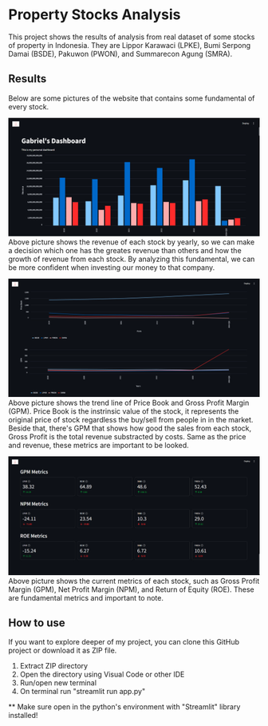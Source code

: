 # Property Stocks Analysis
This project shows the results of analysis from real dataset of some stocks of property in Indonesia.
They are Lippor Karawaci (LPKE), Bumi Serpong Damai (BSDE), Pakuwon (PWON), and Summarecon Agung (SMRA).

## Results
Below are some pictures of the website that contains some fundamental of every stock.

![Result 1](results/res1.png)
Above picture shows the revenue of each stock by yearly, so we can make a decision which one has the greates revenue than others and how the growth of revenue from each stock. By analyzing this fundamental, we can be more confident when investing our money to that company.

![Result 2](results/res2.png)
Above picture shows the trend line of Price Book and Gross Profit Margin (GPM). Price Book is the instrinsic value of the stock, it represents the original price of stock regardless the buy/sell from people in in the market. Beside that, there's GPM that shows how good the sales from each stock, Gross Profit is the total revenue substracted by costs. Same as the price and revenue, these metrics are important to be looked.

![Result 3](results/res3.png)
Above picture shows the current metrics of each stock, such as Gross Profit Margin (GPM), Net Profit Margin (NPM), and Return of Equity (ROE). These are fundamental metrics and important to note.

## How to use
If you want to explore deeper of my project, you can clone this GitHub project or download it as ZIP file.
1. Extract ZIP directory
2. Open the directory using Visual Code or other IDE
3. Run/open new terminal
5. On terminal run "streamlit run app.py"

** Make sure open in the python's environment with "Streamlit" library installed!
